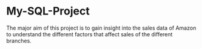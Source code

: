 # My-SQL-Project
The major aim of this project is to gain insight into the sales data of Amazon to understand the different factors that affect sales of the different branches.
